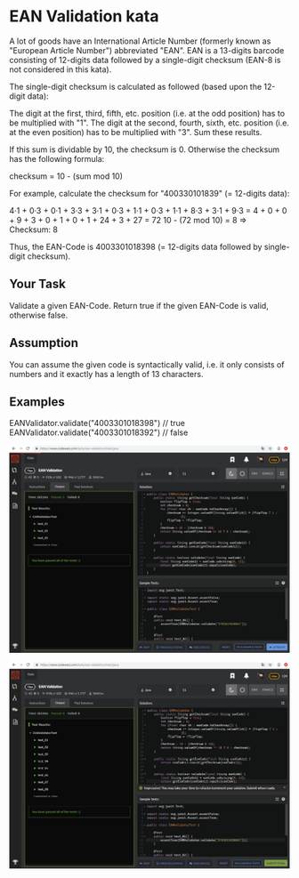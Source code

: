 # EAN Validation kata
A lot of goods have an International Article Number (formerly known as "European Article Number") abbreviated "EAN". EAN is a 13-digits barcode consisting of 12-digits data followed by a single-digit checksum (EAN-8 is not considered in this kata). 

The single-digit checksum is calculated as followed (based upon the 12-digit data):

The digit at the first, third, fifth, etc. position (i.e. at the odd position) has to be multiplied with "1". 
The digit at the second, fourth, sixth, etc. position (i.e. at the even position) has to be multiplied with "3".
Sum these results. 

If this sum is dividable by 10, the checksum is 0. Otherwise the checksum has the following formula:

checksum = 10 - (sum mod 10)

For example, calculate the checksum for "400330101839" (= 12-digits data):

4·1 + 0·3 + 0·1 + 3·3 + 3·1 + 0·3 + 1·1 + 0·3 + 1·1 + 8·3 + 3·1 + 9·3
= 4 + 0 + 0 + 9 + 3 + 0 + 1 + 0 + 1 + 24 + 3 + 27 
= 72
10 - (72 mod 10) = 8 ⇒ Checksum: 8

Thus, the EAN-Code is 4003301018398 (= 12-digits data followed by single-digit checksum).

## Your Task
Validate a given EAN-Code. Return true if the given EAN-Code is valid, otherwise false.

## Assumption
You can assume the given code is syntactically valid, i.e. it only consists of numbers and it exactly has a length of 13 characters.

## Examples
EANValidator.validate("4003301018398") // true
EANValidator.validate("4003301018392") // false

![kata running](Screen1.png)

![kata running](screen2.png)

